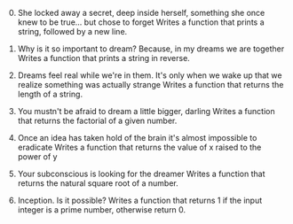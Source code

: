 0. She locked away a secret, deep inside herself, something she once knew to be true... but chose to forget 
Writes a function that prints a string, followed by a new line.

1. Why is it so important to dream? Because, in my dreams we are together 
Writes a function that prints a string in reverse.

2. Dreams feel real while we're in them. It's only when we wake up that we realize something was actually strange
Writes a function that returns the length of a string.

3. You mustn't be afraid to dream a little bigger, darling 
Writes a function that returns the factorial of a given number.

4. Once an idea has taken hold of the brain it's almost impossible to eradicate 
Writes a function that returns the value of x raised to the power of y

5. Your subconscious is looking for the dreamer 
Writes a function that returns the natural square root of a number.

6. Inception. Is it possible? 
Writes a function that returns 1 if the input integer is a prime number, otherwise return 0.

